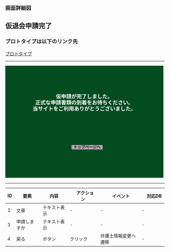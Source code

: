 ### 画面詳細図
## 仮退会申請完了
### プロトタイプは以下のリンク先
[プロトタイプ](https://www.figma.com/file/EC6HJax9FH50cwnpwUmhDG/Untitled?node-id=10%3A16)
*****
<img src="../secfinish.png" width="500">

*****

| ID | 要素 | 内容　|　アクション　|　イベント　|　対応DB　|
|----|------|------|-------------|-----------|---------|
|1   |文章|テキスト表示|-|-|-|
|3   |申請しますか|テキスト表示|-|-|-|
|4   |戻る|ボタン|クリック|弁護士情報変更へ遷移|-|
